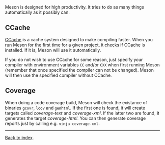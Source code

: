 Meson is designed for high productivity. It tries to do as many things automatically as it possibly can.

CCache
--

[CCache](http://ccache.samba.org/) is a cache system designed to make compiling faster. When you run Meson for the first time for a given project, it checks if CCache is installed. If it is, Meson will use it automatically.

If you do not wish to use CCache for some reason, just specify your compiler with environment variables `CC` and/or `CXX` when first running Meson (remember that once specified the compiler can not be changed). Meson will then use the specified compiler without CCache.

Coverage
--

When doing a code coverage build, Meson will check the existance of binaries `gcovr`, `lcov` and `genhtml`. If the first one is found, it will create targets called *coverage-text* and *coverage-xml*. If the latter two are found, it generates the target *coverage-html*. You can then generate coverage reports just by calling e.g. `ninja coverage-xml`.

---

[Back to index](Manual).